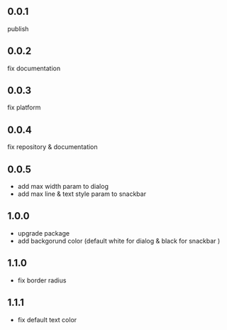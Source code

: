 ## 0.0.1

publish

## 0.0.2

fix documentation

## 0.0.3

fix platform

## 0.0.4

fix repository & documentation

## 0.0.5

 - add max width param to dialog
 - add max line & text style param to snackbar

## 1.0.0

 - upgrade package
 - add backgorund color (default white for dialog & black for snackbar )

## 1.1.0

 - fix border radius

## 1.1.1

 - fix default text color
